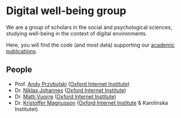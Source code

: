 # Digital well-being group

We are a group of scholars in the social and psychological sciences, studying well-being in the context of digital environments.

Here, you will find the code (and most data) supporting our [academic publications](https://scholar.google.com/citations?hl=en&user=hFecVXQAAAAJ&view_op=list_works&sortby=pubdate).

## People

- Prof. [Andy Przybylski](https://www.przybylski.xyz/) ([Oxford Internet Institute](https://www.oii.ox.ac.uk/people/profiles/andrew-przybylski/))
- Dr. [Niklas Johannes](https://www.niklasjohannes.com/) ([Oxford Internet Institute](https://www.oii.ox.ac.uk/people/profiles/niklas-johannes/))
- Dr. [Matti Vuorre](https://github.com/mvuorre) ([Oxford Internet Institute](https://www.oii.ox.ac.uk/people/profiles/matti-vuorre/))
- Dr. [Kristoffer Magnusson](https://rpsychologist.com/) ([Oxford Internet Institute](https://www.oii.ox.ac.uk/people/profiles/kristoffer-magnusson/) & Karolinska Institutet)
